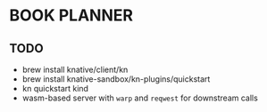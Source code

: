 # BOOK PLANNER

## TODO

- brew install knative/client/kn
- brew install knative-sandbox/kn-plugins/quickstart
- kn quickstart kind
- wasm-based server with `warp` and `reqwest` for downstream calls